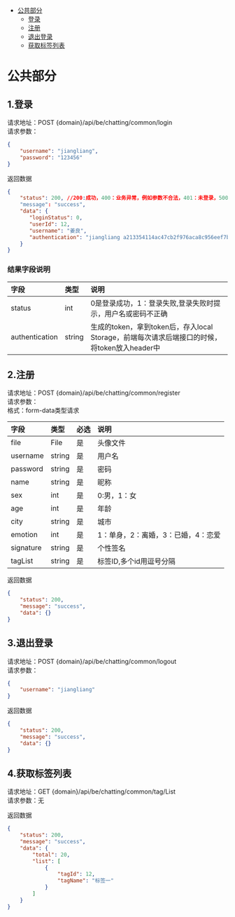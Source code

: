 * [公共部分](#公共部分)  
    + [登录](#1登录)
    + [注册](#2注册)  
    + [退出登录](#3退出登录)  
    + [获取标签列表](#4获取标签列表)  

# 公共部分   
## 1.登录 

请求地址：POST {domain}/api/be/chatting/common/login  
请求参数：
```json
{
    "username": "jiangliang",
    "password": "123456"
}
```

返回数据  
```json
{
    "status": 200, //200:成功，400：业务异常，例如参数不合法，401：未登录，500：系统内部错误
    "message": "success",
    "data": {
       "loginStatus": 0,
       "userId": 12,
       "username": "姜良",
       "authentication": "jiangliang a213354114ac47cb2f976aca8c956eef7b0c1d76" 
    }
}
```   

### 结果字段说明

|字段|类型|说明|
|:---|:---|:---|
|status|int|0是登录成功，1：登录失败,登录失败时提示，用户名或密码不正确|
|authentication|string|生成的token，拿到token后，存入local Storage，前端每次请求后端接口的时候，将token放入header中|  

## 2.注册 

请求地址：POST {domain}/api/be/chatting/common/register  
请求参数：   
格式：form-data类型请求  

|字段|类型|必选|说明|
|:---|:---|:---|:---|  
|file|File|是|头像文件| 
|username|string|是|用户名| 
|password|string|是|密码| 
|name|string|是|昵称| 
|sex|int|是|0:男，1：女| 
|age|int|是|年龄| 
|city|string|是|城市|   
|emotion|int|是|1：单身，2：离婚，3：已婚，4：恋爱| 
|signature|string|是|个性签名|  
|tagList|string|是|标签ID,多个id用逗号分隔| 

返回数据  
```json
{
    "status": 200,
    "message": "success",
    "data": {}
}
```   

## 3.退出登录 

请求地址：POST {domain}/api/be/chatting/common/logout  
请求参数：
```json
{
    "username": "jiangliang"
}
```

返回数据  
```json
{
    "status": 200,
    "message": "success",
    "data": {}
}
```   

## 4.获取标签列表 

请求地址：GET {domain}/api/be/chatting/common/tag/List  
请求参数：无

返回数据  
```json
{
    "status": 200,
    "message": "success",
    "data": {
        "total": 20,
        "list": [
            {
                "tagId": 12,
                "tagName": "标签一"
            }
        ] 
    }
}
```   